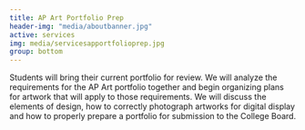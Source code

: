 ```yaml
---
title: AP Art Portfolio Prep
header-img: "media/aboutbanner.jpg"
active: services
img: media/servicesapportfolioprep.jpg
group: bottom
---
```


Students will bring their current portfolio for review. We will analyze the requirements for the AP Art portfolio together and begin organizing plans for artwork that will apply to those requirements. We will discuss the elements of design, how to correctly photograph artworks for digital display and how to properly prepare a portfolio for submission to the College Board.
